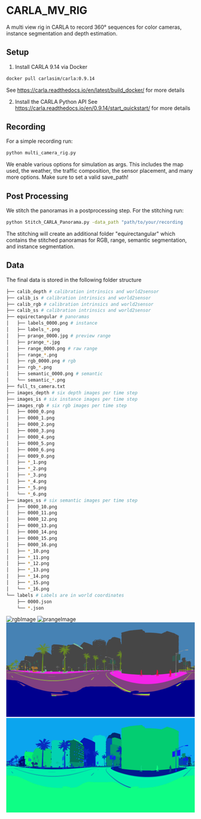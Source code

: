 # CARLA_MV_RIG
A multi view rig in CARLA to record 360° sequences for color cameras, instance segmentation and depth estimation.

## Setup
1. Install CARLA 9.14 via Docker
```bash
docker pull carlasim/carla:0.9.14
```
See https://carla.readthedocs.io/en/latest/build_docker/ for more details

2. Install the CARLA Python API
See https://carla.readthedocs.io/en/0.9.14/start_quickstart/ for more details

## Recording
For a simple recording run:
```bash
python multi_camera_rig.py
```
We enable various options for simulation as args. This includes the map used, the weather, the traffic composition, the sensor placement, and many more options.
Make sure to set a valid save_path!

## Post Processing
We stitch the panoramas in a postprocessing step.
For the stitching run:
```bash
python Stitch_CARLA_Panorama.py -data_path "path/to/your/recording
```
The stitching will create an additional folder "equirectangular" which contains the stitched panoramas for RGB, range, semantic segmentation, and instance segmentation.

## Data
The final data is stored in the following folder structure
```bash
├── calib_depth # calibration intrinsics and world2sensor
├── calib_is # calibration intrinsics and world2sensor
├── calib_rgb # calibration intrinsics and world2sensor
├── calib_ss # calibration intrinsics and world2sensor
├── equirectangular # panoramas
│   ├── labels_0000.png # instance
│   ├── labels_*.png
│   ├── prange_0000.jpg # preview range
│   ├── prange_*.jpg
│   ├── range_0000.png # raw range
│   ├── range_*.png
│   ├── rgb_0000.png # rgb
│   ├── rgb_*.png
│   ├── semantic_0000.png # semantic
│   └── semantic_*.png
├── full_ts_camera.txt
├── images_depth # six depth images per time step
├── images_is # six instance images per time step
├── images_rgb # six rgb images per time step
│   ├── 0000_0.png
│   ├── 0000_1.png
│   ├── 0000_2.png
│   ├── 0000_3.png
│   ├── 0000_4.png
│   ├── 0000_5.png
│   ├── 0000_6.png
│   ├── 0009_0.png
│   ├── *_1.png
│   ├── *_2.png
│   ├── *_3.png
│   ├── *_4.png
│   ├── *_5.png
│   └── *_6.png
├── images_ss # six semantic images per time step
│   ├── 0000_10.png
│   ├── 0000_11.png
│   ├── 0000_12.png
│   ├── 0000_13.png
│   ├── 0000_14.png
│   ├── 0000_15.png
│   ├── 0000_16.png
│   ├── *_10.png
│   ├── *_11.png
│   ├── *_12.png
│   ├── *_13.png
│   ├── *_14.png
│   ├── *_15.png
│   └── *_16.png
└── labels # Labels are in world coordinates
    ├── 0000.json
    └── *.json
```

![rgbImage](images/rgb_0000.png)
![prangeImage](images/prange_0000.png)
![semanticImage](images/semantic_0000.png)
![instanceImage](images/labels_0000.png)
